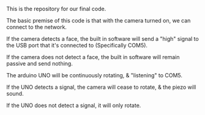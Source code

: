 This is the repository for our final code. 

The basic premise of this code is that with the camera turned on, we can connect to the network.

If the camera detects a face, the built in software will send a "high" signal to the USB port that it's connected to (Specifically COM5).

If the camera does not detect a face, the built in software will remain passive and send nothing.

The arduino UNO will be continuously rotating, & "listening" to COM5.

If the UNO detects a signal, the camera will cease to rotate, & the piezo will sound.

If the UNO does not detect a signal, it will only rotate.
